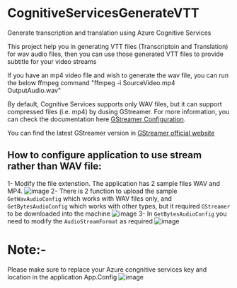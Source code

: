 # CognitiveServicesGenerateVTT
Generate transcription and translation using Azure Cognitive Services

This project help you in generating VTT files (Transcriptoin and Translation) for wav audio files, then you can use those generated VTT files to provide subtitle for your video streams


If you have an mp4 video file and wish to generate the wav file, you can run the below ffmpeg command "ffmpeg -i SourceVideo.mp4 OutputAudio.wav"


By default, Cognitive Services supports only WAV files, but it can support compressed files (i.e. mp4) by dusing GStreamer. For more information, you can check the documentation here [GStreamer Configuration](https://docs.microsoft.com/en-us/azure/cognitive-services/speech-service/how-to-use-codec-compressed-audio-input-streams?tabs=windows%2Cdebian%2Cjava-android%2Cterminal&pivots=programming-language-csharp#gstreamer-configuration).

You can find the latest GStreamer version in [GStreamer official website](https://gstreamer.freedesktop.org/)


## How to configure application to use stream rather than WAV file:
1- Modify the file extenstion. The application has 2 sample files WAV and MP4.
![image](https://user-images.githubusercontent.com/36260446/184531387-9e28dd33-609e-4e6d-9e17-802d692446eb.png)
2- There is 2 function to upload the sample `GetWavAudioConfig` which works with WAV files only, and `GetBytesAudioConfig` which works with other types, but it required `GStreamer` to be downloaded into the machine
![image](https://user-images.githubusercontent.com/36260446/184531483-4c32899e-4940-4845-ba66-9ca60e731bb9.png)
3- In `GetBytesAudioConfig` you need to modify the `AudioStreamFormat` as required
![image](https://user-images.githubusercontent.com/36260446/184531607-595701dd-627e-4785-bcea-a77811d11591.png)



# Note:-
Please make sure to replace your Azure congnitive services key and location in the application App.Config
![image](https://user-images.githubusercontent.com/36260446/184531945-9bb69212-bed8-487b-899a-a2d0a2e1ae4a.png)

